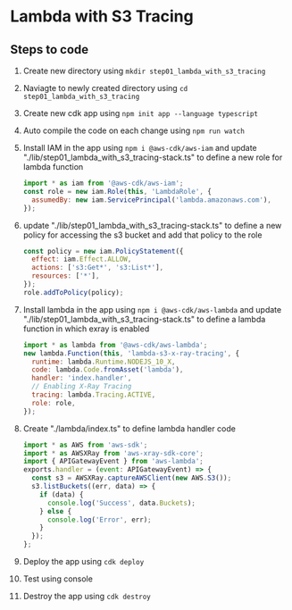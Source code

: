 # Lambda with S3 Tracing

## Steps to code

1. Create new directory using `mkdir step01_lambda_with_s3_tracing`
2. Naviagte to newly created directory using `cd step01_lambda_with_s3_tracing`
3. Create new cdk app using `npm init app --language typescript`
4. Auto compile the code on each change using `npm run watch`
5. Install IAM in the app using `npm i @aws-cdk/aws-iam` and update "./lib/step01_lambda_with_s3_tracing-stack.ts" to define a new role for lambda function

   ```js
   import * as iam from '@aws-cdk/aws-iam';
   const role = new iam.Role(this, 'LambdaRole', {
     assumedBy: new iam.ServicePrincipal('lambda.amazonaws.com'),
   });
   ```

6. update "./lib/step01_lambda_with_s3_tracing-stack.ts" to define a new policy for accessing the s3 bucket and add that policy to the role

   ```js
   const policy = new iam.PolicyStatement({
     effect: iam.Effect.ALLOW,
     actions: ['s3:Get*', 's3:List*'],
     resources: ['*'],
   });
   role.addToPolicy(policy);
   ```

7. Install lambda in the app using `npm i @aws-cdk/aws-lambda` and update "./lib/step01_lambda_with_s3_tracing-stack.ts" to define a lambda function in which exray is enabled

   ```js
   import * as lambda from '@aws-cdk/aws-lambda';
   new lambda.Function(this, 'lambda-s3-x-ray-tracing', {
     runtime: lambda.Runtime.NODEJS_10_X,
     code: lambda.Code.fromAsset('lambda'),
     handler: 'index.handler',
     // Enabling X-Ray Tracing
     tracing: lambda.Tracing.ACTIVE,
     role: role,
   });
   ```

8. Create "./lambda/index.ts" to define lambda handler code

   ```js
   import * as AWS from 'aws-sdk';
   import * as AWSXRay from 'aws-xray-sdk-core';
   import { APIGatewayEvent } from 'aws-lambda';
   exports.handler = (event: APIGatewayEvent) => {
     const s3 = AWSXRay.captureAWSClient(new AWS.S3());
     s3.listBuckets((err, data) => {
       if (data) {
         console.log('Success', data.Buckets);
       } else {
         console.log('Error', err);
       }
     });
   };
   ```

9. Deploy the app using `cdk deploy`
10. Test using console
11. Destroy the app using `cdk destroy`

